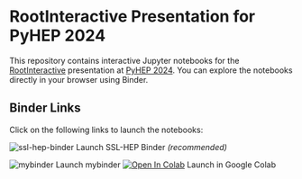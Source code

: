 # RootInteractive Presentation for PyHEP 2024

This repository contains interactive Jupyter notebooks for the [RootInteractive](https://github.com/miranov25/RootInteractive) presentation at [PyHEP 2024](https://indico.cern.ch/event/1384010). You can explore the notebooks directly in your browser using Binder.

## Binder Links

Click on the following links to launch the notebooks:

![ssl-hep-binder](https://binderhub.ssl-hep.org/v2/gh/miranov25/pyhep2024-rootinteractive/HEAD) Launch SSL-HEP Binder _(recommended)_

![mybinder](https://mybinder.org/v2/gh/miranov25/pyhep2024-rootinteractive/HEAD) Launch mybinder
[![Open In Colab](https://colab.research.google.com/assets/colab-badge.svg)](https://colab.research.google.com/github/miranov25/pyhep2024-rootinteractive) Launch in Google Colab

